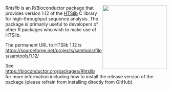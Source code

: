 [<img src="https://www.bioconductor.org/images/logo/jpg/bioconductor_logo_rgb.jpg" width="200" align="right"/>](https://bioconductor.org/)

_Rhtslib_ is an R/Bioconductor package that provides version 1.12 of the [HTSlib](http://www.htslib.org/) C library for high-throughput sequence analysis. The package is primarily useful to developers of other R packages who wish to make use of HTSlib.

The permanent URL to HTSlib 1.12 is https://sourceforge.net/projects/samtools/files/samtools/1.12/

See https://bioconductor.org/packages/Rhtslib for more information including how to install the release version of the package (please refrain from installing directly from GitHub).

